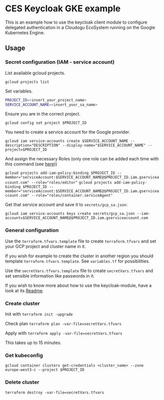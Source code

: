 # CES Keycloak GKE example

This is an example how to use the keycloak client module to configure delegated authentication
in a Cloudogu EcoSystem running on the Google Kubernetes Engine.

## Usage

### Secret configuration (IAM - service account)

List available gcloud projects.

`gcloud projects list`

Set variables.

```bash
PROJECT_ID=<insert_your_project_name>
SERVICE_ACCOUNT_NAME=<insert_your_sa_name>
```

Ensure you are in the correct project.

`gcloud config set project $PROJECT_ID`

You need to create a service account for the Google provider.

`gcloud iam service-accounts create $SERVICE_ACCOUNT_NAME --description="DESCRIPTION" --display-name="$SERVICE_ACCOUNT_NAME" --project=$PROJECT_ID`

And assign the necessary Roles (only one role can be added each time with this command (see [here](https://www.googlecloudcommunity.com/gc/Developer-Tools/multiple-role-for-gcloud-iam-service-accounts-add-iam-policy/m-p/686863)))

`gcloud projects add-iam-policy-binding $PROJECT_ID --member="serviceAccount:$SERVICE_ACCOUNT_NAME@$PROJECT_ID.iam.gserviceaccount.com" --role="roles/editor"`
`gcloud projects add-iam-policy-binding $PROJECT_ID --member="serviceAccount:$SERVICE_ACCOUNT_NAME@$PROJECT_ID.iam.gserviceaccount.com" --role="roles/container.serviceAgent"`

Get that service account and save it to `secrets/gcp_sa.json`:

`gcloud iam service-accounts keys create secrets/gcp_sa.json --iam-account=$SERVICE_ACCOUNT_NAME@$PROJECT_ID.iam.gserviceaccount.com`

### General configuration
Use the `terraform.tfvars.template` file to create `terraform.tfvars` and set your GCP project and cluster name in it.

If you wish for example to create the cluster in another region you should template `terraform.tfvars.template`.
See `variables.tf` for possibilities.

Use the `secretVars.tfvars.template` file to create `secretVars.tfvars` and set sensible information like passwords in it.

If you wish to know more about how to use the keycloak-module, have a look at its [Readme](../../keycloak-client-module).

### Create cluster

Init with `terraform init -upgrade`

Check plan
`terraform plan -var-file=secretVars.tfvars`

Apply with
`terraform apply -var-file=secretVars.tfvars`

This takes up to 15 minutes.

### Get kubeconfig

```
gcloud container clusters get-credentials <cluster_name> --zone europe-west3-c --project $PROJECT_ID
```

### Delete cluster

```
terraform destroy -var-file=secretVars.tfvars
```
